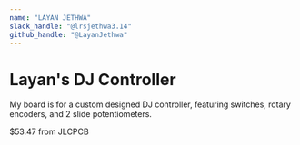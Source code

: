 ```yaml
---
name: "LAYAN JETHWA"
slack_handle: "@lrsjethwa3.14"
github_handle: "@LayanJethwa"
---
```


# Layan's DJ Controller

My board is for a custom designed DJ controller, featuring switches, rotary encoders, and 2 slide potentiometers.

$53.47 from JLCPCB
